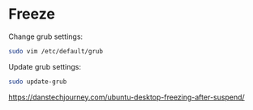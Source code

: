 # Freeze

Change grub settings:
```bash
sudo vim /etc/default/grub
```

Update grub settings:
```bash
sudo update-grub
```

https://danstechjourney.com/ubuntu-desktop-freezing-after-suspend/

